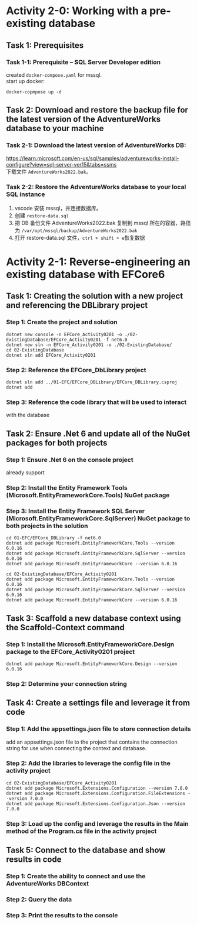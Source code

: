# Activity 2-0: Working with a pre-existing database
## Task 1: Prerequisites
### Task 1-1: Prerequisite – SQL Server Developer edition
created `docker-compose.yaml` for mssql.  
start up docker:
```shell
docker-copmpose up -d
```
## Task 2: Download and restore the backup file for the latest version of the AdventureWorks database to your machine
### Task 2-1: Download the latest version of AdventureWorks DB:
https://learn.microsoft.com/en-us/sql/samples/adventureworks-install-configure?view=sql-server-ver15&tabs=ssms  
下载文件 `AdventureWorks2022.bak`。

### Task 2-2: Restore the AdventureWorks database to your local SQL instance
1. vscode 安装 mssql，并连接数据库。
2. 创建 `restore-data.sql`
3. 把 DB 备份文件 AdventureWorks2022.bak 复制到 mssql 所在的容器，路径为 `/var/opt/mssql/backup/AdventureWorks2022.bak`
4. 打开 restore-data.sql 文件，`ctrl + shift + e`恢复数据

# Activity 2-1: Reverse-engineering an existing database with EFCore6
## Task 1: Creating the solution with a new project and referencing the DBLibrary project
### Step 1: Create the project and solution
```shell
dotnet new console -n EFCore_Activity0201 -o ./02-ExistingDatabase/EFCore_Activity0201 -f net6.0
dotnet new sln -n EFCore_Activity0201 -o ./02-ExistingDatabase/
cd 02-ExistingDatabase
dotnet sln add EFCore_Activity0201
```
### Step 2: Reference the EFCore_DbLibrary project
```shell
dotnet sln add ../01-EFC/EFCore_DBLibrary/EFCore_DBLibrary.csproj
dotnet add 
```
### Step 3: Reference the code library that will be used to interact
with the database  

## Task 2: Ensure .Net 6 and update all of the NuGet packages for both projects
### Step 1: Ensure .Net 6 on the console project
already support  

### Step 2: Install the Entity Framework Tools (Microsoft.EntityFrameworkCore.Tools) NuGet package
### Step 3: Install the Entity Framework SQL Server (Microsoft.EntityFrameworkCore.SqlServer) NuGet package to both projects in the solution
```shell
cd 01-EFC/EFCore_DBLibrary -f net6.0
dotnet add package Microsoft.EntityFrameworkCore.Tools --version 6.0.16
dotnet add package Microsoft.EntityFrameworkCore.SqlServer --version 6.0.16
dotnet add package Microsoft.EntityFrameworkCore --version 6.0.16

cd 02-ExistingDatabase/EFCore_Activity0201
dotnet add package Microsoft.EntityFrameworkCore.Tools --version 6.0.16
dotnet add package Microsoft.EntityFrameworkCore.SqlServer --version 6.0.16
dotnet add package Microsoft.EntityFrameworkCore --version 6.0.16
```

## Task 3: Scaffold a new database context using the Scaffold-Context command
### Step 1: Install the Microsoft.EntityFrameworkCore.Design package to the EFCore_Activity0201 project
```shell
dotnet add package Microsoft.EntityFrameworkCore.Design --version 6.0.16
```
### Step 2: Determine your connection string

## Task 4: Create a settings file and leverage it from code
### Step 1: Add the appsettings.json file to store connection details
add an appsettings.json file to the project that contains the connection string for use when connecting the context and database.

### Step 2: Add the libraries to leverage the config file in the activity project
```shell
cd 02-ExistingDatabase/EFCore_Activity0201
dotnet add package Microsoft.Extensions.Configuration --version 7.0.0
dotnet add package Microsoft.Extensions.Configuration.FileExtensions --version 7.0.0
dotnet add package Microsoft.Extensions.Configuration.Json --version 7.0.0
```

### Step 3: Load up the config and leverage the results in the Main method of the Program.cs file in the activity project

## Task 5: Connect to the database and show results in code
### Step 1: Create the ability to connect and use the AdventureWorks DBContext
### Step 2: Query the data
### Step 3: Print the results to the console